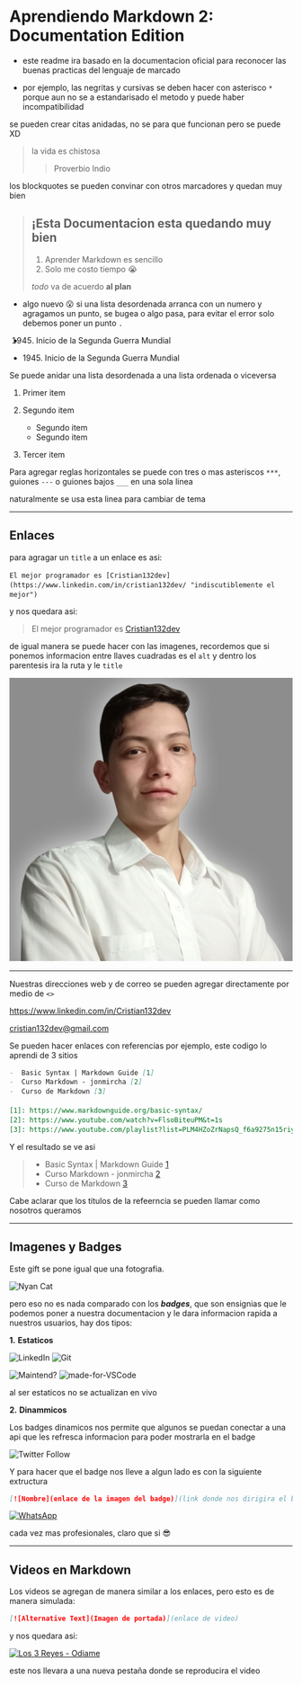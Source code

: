 # **Aprendiendo Markdown 2: Documentation Edition**

- este readme ira basado en la documentacion oficial para reconocer las buenas practicas del lenguaje de marcado

- por ejemplo, las negritas y cursivas se deben hacer con asterisco `*` porque aun no se a estandarisado el metodo y puede haber incompatibilidad

se pueden crear citas anidadas, no se para que funcionan pero se puede XD

> la vida es chistosa
>
> > Proverbio Indio

los blockquotes se pueden convinar con otros marcadores y quedan muy bien

> ## ¡Esta Documentacion esta quedando muy bien
>
> 1. Aprender Markdown es sencillo
> 2. Solo me costo tiempo :sob:
>
> _todo_ va de acuerdo **al plan**

- algo nuevo :open_mouth: si una lista desordenada arranca con un numero y agragamos un punto, se bugea o algo pasa, para evitar el error solo debemos poner un punto `.`

- 1945. Inicio de la Segunda Guerra Mundial

- 1945\. Inicio de la Segunda Guerra Mundial

Se puede anidar una lista desordenada a una lista ordenada o viceversa

1. Primer item
2. Segundo item
   - Segundo item
   - Segundo item

3. Tercer item

Para agregar reglas horizontales se puede con tres o mas asteriscos `***`, guiones `---` o guiones bajos `___` en una sola linea

naturalmente se usa esta linea para cambiar de tema

---

## Enlaces

para agragar un `title` a un enlace es asi:

`El mejor programador es [Cristian132dev](https://www.linkedin.com/in/cristian132dev/ "indiscutiblemente el mejor")`

y nos quedara asi:

> El mejor programador es [Cristian132dev](https://www.linkedin.com/in/cristian132dev/ "indiscutiblemente el mejor")

de igual manera se puede hacer con las imagenes, recordemos que si ponemos informacion entre llaves cuadradas es el `alt` y dentro los parentesis ira la ruta y le `title`

![Foto del Sujeto :sunglasses:](IMG_20220718_140517.jpg "Admiralo, es gratis!!!")

---

Nuestras direcciones web y de correo se pueden agregar directamente por medio de `<>`

<https://www.linkedin.com/in/Cristian132dev>

<cristian132dev@gmail.com>

Se pueden hacer enlaces con referencias por ejemplo, este codigo lo aprendi de 3 sitios

```markdown
-  Basic Syntax | Markdown Guide [1]
-  Curso Markdown - jonmircha [2]
-  Curso de Markdown [3]

[1]: https://www.markdownguide.org/basic-syntax/
[2]: https://www.youtube.com/watch?v=FlsoBiteuPM&t=1s
[3]: https://www.youtube.com/playlist?list=PLM4HZoZrNapsQ_f6a9275n15riyr-2AnQ
```

Y el resultado se ve asi

> - Basic Syntax | Markdown Guide [1]
> - Curso Markdown - jonmircha [2]
> - Curso de Markdown [3]

[1]: https://www.markdownguide.org/basic-syntax/
[2]: https://www.youtube.com/watch?v=FlsoBiteuPM&t=1s
[3]: https://www.youtube.com/playlist?list=PLM4HZoZrNapsQ_f6a9275n15riyr-2AnQ

Cabe aclarar que los titulos de la refeerncia se pueden llamar como nosotros queramos

---

## Imagenes y Badges

Este gift se pone igual que una fotografia.

![Nyan Cat](https://s3-eu-west-3.amazonaws.com/web-magazines/entornos/deployment/visavis/wp-content/uploads/2021/02/22165306/ddba22b-2fad9d00-1d3f-4ec8-a65d-199a09dfa4e1.gif "El mejor virus del mundo")

pero eso no es nada comparado con los **_badges_**, que son ensignias que le podemos poner a nuestra documentacion y le dara informacion rapida a nuestros usuarios, hay dos tipos:

**1.** **Estaticos**

![LinkedIn](https://img.shields.io/badge/linkedin-%230077B5.svg?style=for-the-badge&logo=linkedin&logoColor=white)   ![Git](https://img.shields.io/badge/git-%23F05033.svg?style=for-the-badge&logo=git&logoColor=white)

![Maintend?](https://img.shields.io/badge/Maintained%3F-yes-green.svg) ![made-for-VSCode](https://img.shields.io/badge/Made%20for-VSCode-1f425f.svg)

al ser estaticos no se actualizan en vivo

**2.** **Dinammicos**

Los badges dinamicos nos permite que algunos se puedan conectar a una api que les refresca informacion para poder mostrarla en el badge

![Twitter Follow](https://img.shields.io/twitter/follow/Cristian132pro?style=social)

Y para hacer que el badge nos lleve a algun lado es con la siguiente extructura

```markdown
[![Nombre](enlace de la imagen del badge)](link donde nos dirigira el badge)
```

[![WhatsApp](https://img.shields.io/badge/WhatsApp-25D366?style=for-the-badge&logo=whatsapp&logoColor=white)](https://wa.me/573115076487 "enlace")

cada vez mas profesionales, claro que si :sunglasses:

---

## Videos en Markdown

Los videos se agregan de manera similar a los enlaces, pero esto es de manera simulada:

```markdown
[![Alternative Text](Imagen de portada)](enlace de video)
```

y nos quedara asi:

[![Los 3 Reyes - Odiame](https://cutt.ly/1Xt40ad)](https://www.youtube.com/watch?v=1BzzckYqT9w)

este nos llevara a una nueva pestaña donde se reproducira el video
